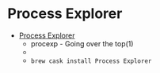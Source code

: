# Process Explorer
- [Process Explorer](http://www.newosxbook.com/tools/procexp.html)
  -  procexp - Going over the top(1)
  - 
  - `brew cask install Process Explorer`
